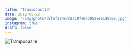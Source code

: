 ```yaml
---
title: "Trampocastle"
date: 2012-06-22
image: "/img/photo/d8faf284e7c8ac9fe0ab9598e01d095d.jpg"
instagram: true
draft: false
---
```


![Trampocastle](/img/photo/d8faf284e7c8ac9fe0ab9598e01d095d.jpg)
